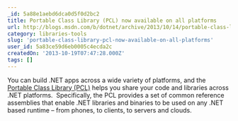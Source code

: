 ```yaml
---
_id: 5a88e1aebd6dca0d5f0d2bc2
title: Portable Class Library (PCL) now available on all platforms
url: http://blogs.msdn.com/b/dotnet/archive/2013/10/14/portable-class-library-pcl-now-available-on-all-platforms.aspx
category: libraries-tools
slug: 'portable-class-library-pcl-now-available-on-all-platforms'
user_id: 5a83ce59d6eb0005c4ecda2c
createdOn: '2013-10-19T07:47:28.000Z'
tags: []
---
```


You can build .NET apps across a wide variety of platforms, and the <a href="http://msdn.microsoft.com/library/gg597391.aspx">Portable Class Library (PCL)</a> helps you share your code and libraries across .NET platforms.  Specifically, the PCL provides a set of common reference assemblies that enable .NET libraries and binaries to be used on any .NET based runtime – from phones, to clients, to servers and clouds.
